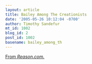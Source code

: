 ```yaml
---
layout: article
title: Bailey Among The Creationists
date: '2005-05-26 10:12:04 -0700'
author: Timothy Sandefur
mt_id: 1002
blog_id: 2
post_id: 1002
basename: bailey_among_th
---
```

<a href="http://www.reason.com/rb/rb052505.shtml">From <i>Reason.com.</i></a>
